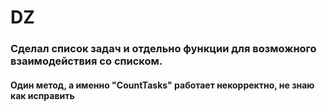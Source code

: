 # DZ
### Сделал список задач и отдельно функции для возможного взаимодействия со списком.
#### Один метод, а именно "CountTasks" работает некорректно, не знаю как исправить